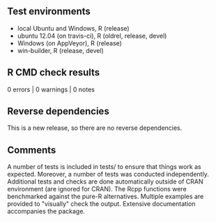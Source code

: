 ## Test environments

* local Ubuntu and Windows, R (release)
* ubuntu 12.04 (on travis-ci), R (oldrel, release, devel)
* Windows (on AppVeyor), R (release)
* win-builder, R (release, devel)

## R CMD check results

0 errors | 0 warnings | 0 notes

## Reverse dependencies

This is a new release, so there are no reverse dependencies.

## Comments

A number of tests is included in tests/ to ensure that things work as expected.
Moreover, a number of tests was conducted independently. Additional tests and
checks are done automatically outside of CRAN environment (are ignored for CRAN).
The Rcpp functions were benchmarked against the pure-R alternatives.
Multiple examples are provided to "visually" check the output. Extensive
documentation accompanies the package.
